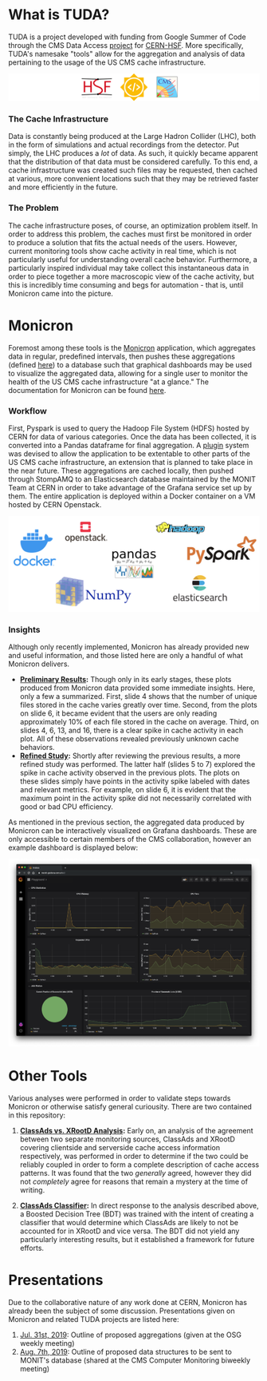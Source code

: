 # What is TUDA?

TUDA is a project developed with funding from Google Summer of Code through the CMS Data Access 
[project](https://summerofcode.withgoogle.com/projects/#5810325671116800) for [CERN-HSF](http://hepsoftwarefoundation.org/). More specifically, TUDA's namesake "tools" allow for the aggregation and analysis of data pertaining to the usage of the US CMS cache infrastructure.

![GSoC Logo](assets/logos.png)

### The Cache Infrastructure
Data is constantly being produced at the Large Hadron Collider (LHC), both in the form of simulations and actual recordings from the detector. Put simply, the LHC produces a _lot_ of data. As such, it quickly became apparent that the distribution of that data must be considered carefully. To this end, a cache infrastructure was created such files may be requested, then cached at various, more convenient locations such that they may be retrieved faster and more efficiently in the future.

### The Problem
The cache infrastructure poses, of course, an optimization problem itself. In order to address this problem, the caches must first be monitored in order to produce a solution that fits the actual needs of the users. However, current monitoring tools show cache activity in real time, which is not particularly useful for understanding overall cache behavior. Furthermore, a particularly inspired individual may take collect this instantaneous data in order to piece together a more macroscopic view of the cache activity, but this is incredibly time consuming and begs for automation - that is, until Monicron came into the picture.

# Monicron
Foremost among these tools is the [Monicron](https://github.com/jkguiang/tuda/tree/master/monit) application, which aggregates data in regular, predefined intervals, then pushes these aggregations (defined [here](https://github.com/jkguiang/tuda/tree/master/monit/notebooks)) to a database such that graphical dashboards may be used to visualize the aggregated data, allowing for a single user to monitor the health of the US CMS cache infrastructure "at a glance." The documentation for Monicron can be found [here](https://github.com/jkguiang/tuda/wiki).

### Workflow
First, Pyspark is used to query the Hadoop File System (HDFS) hosted by CERN for data of various categories. Once the data has been collected, it is converted into a Pandas dataframe for final aggregation. A [plugin](https://github.com/jkguiang/tuda/tree/master/monit#adding-a-hdfs-source) system was devised to allow the application to be extentable to other parts of the US CMS cache infrastructure, an extension that is planned to take place in the near future. These aggregations are cached locally, then pushed through StompAMQ to an Elasticsearch database maintained by the MONIT Team at CERN in order to take advantage of the Grafana service set up by them. The entire application is deployed within a Docker container on a VM hosted by CERN Openstack.

![Technologies](assets/technologies.png)

### Insights
Although only recently implemented, Monicron has already provided new and useful information, and those listed here are only a handful of what Monicron delivers.
- **[Preliminary Results](http://uaf-10.t2.ucsd.edu/~jguiang/presentations/monicron/monicron_08-15-2019.pdf):** Though only in its early stages, these plots produced from Monicron data provided some immediate insights. Here, only a few a summarized. First, slide 4 shows that the number of unique files stored in the cache varies greatly over time. Second, from the plots on slide 6, it became evident that the users are only reading approximately 10% of each file stored in the cache on average. Third, on slides 4, 6, 13, and 16, there is a clear spike in cache activity in each plot. All of these observations revealed previously unknown cache behaviors.
- **[Refined Study](http://uaf-10.t2.ucsd.edu/~jguiang/presentations/monicron/monicron_08-20-2019.pdf):** Shortly after reviewing the previous results, a more refined study was performed. The latter half (slides 5 to 7) explored the spike in cache activity observed in the previous plots. The plots on these slides simply have points in the activity spike labeled with dates and relevant metrics. For example, on slide 6, it is evident that the maximum point in the activity spike did not necessarily correlated with good or bad CPU efficiency.

As mentioned in the previous section, the aggregated data produced by Monicron can be interactively visualized on Grafana dashboards. These are only accessible to certain members of the CMS collaboration, however an example dashboard is displayed below:

![Dashboard](assets/dashboard.png)

# Other Tools
Various analyses were performed in order to validate steps towards Monicron or otherwise satisfy general curiousity. There are two contained in this repository:
1. **[ClassAds vs. XRootD Analysis](https://nbviewer.jupyter.org/github/jkguiang/tuda/blob/master/analysis/SanityChecks_XRootD-vs-ClassAds.ipynb):** Early on, an analysis of the agreement between two separate monitoring sources, ClassAds and XRootD covering clientside and serverside cache access information respectively, was performed in order to determine if the two could be reliably coupled in order to form a complete description of cache access patterns. It was found that the two _generally_ agreed, however they did not _completely_ agree for reasons that remain a mystery at the time of writing.

2. **[ClassAds Classifier](https://nbviewer.jupyter.org/github/jkguiang/tuda/blob/master/analysis/BDT.ipynb):** In direct response to the analysis described above, a Boosted Decision Tree (BDT) was trained with the intent of creating a classifier that would determine which ClassAds are likely to not be accounted for in XRootD and vice versa. The BDT did not yield any particularly interesting results, but it established a framework for future efforts.

# Presentations
Due to the collaborative nature of any work done at CERN, Monicron has already been the subject of some discussion. Presentations given on Monicron and related TUDA projects are listed here:
1. [Jul. 31st, 2019](http://uaf-10.t2.ucsd.edu/~jguiang/presentations/monicron/monicron_07-31-2019.pdf): Outline of proposed aggregations (given at the OSG weekly meeting)
2. [Aug. 7th, 2019](http://uaf-10.t2.ucsd.edu/~jguiang/presentations/monicron/monicron_08-07-2019.pdf): Outline of proposed data structures to be sent to MONIT's database (shared at the CMS Computer Monitoring biweekly meeting)
